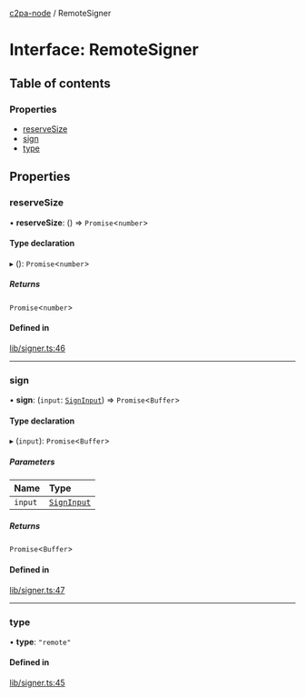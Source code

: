 [c2pa-node](../README.md) / RemoteSigner

# Interface: RemoteSigner

## Table of contents

### Properties

- [reserveSize](RemoteSigner.md#reservesize)
- [sign](RemoteSigner.md#sign)
- [type](RemoteSigner.md#type)

## Properties

### reserveSize

• **reserveSize**: () => `Promise`\<`number`\>

#### Type declaration

▸ (): `Promise`\<`number`\>

##### Returns

`Promise`\<`number`\>

#### Defined in

[lib/signer.ts:46](https://github.com/contentauth/c2pa-node/blob/c6d104c/js-src/lib/signer.ts#L46)

___

### sign

• **sign**: (`input`: [`SignInput`](SignInput.md)) => `Promise`\<`Buffer`\>

#### Type declaration

▸ (`input`): `Promise`\<`Buffer`\>

##### Parameters

| Name | Type |
| :------ | :------ |
| `input` | [`SignInput`](SignInput.md) |

##### Returns

`Promise`\<`Buffer`\>

#### Defined in

[lib/signer.ts:47](https://github.com/contentauth/c2pa-node/blob/c6d104c/js-src/lib/signer.ts#L47)

___

### type

• **type**: ``"remote"``

#### Defined in

[lib/signer.ts:45](https://github.com/contentauth/c2pa-node/blob/c6d104c/js-src/lib/signer.ts#L45)
